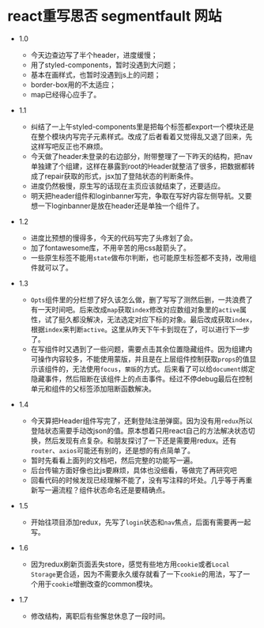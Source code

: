 # react重写思否 segmentfault 网站

* 1.0
	* 今天边查边写了半个header，进度缓慢；  
	* 用了styled-components，暂时没遇到大问题；  
	* 基本在画样式，也暂时没遇到js上的问题；  
	* border-box用的不太适应；  
	* map已经得心应手了。
  
* 1.1
	* 纠结了一上午styled-components里是把每个标签都export一个模块还是在整个模块内写完子元素样式。改成了后者看着又觉得乱又退了回来，先这样写吧反正也不麻烦。  
	* 今天做了header未登录的右边部分，附带整理了一下昨天的结构，把nav单独建了个组建，这样在暴露到root的Header就整洁了很多，把数据都转成了repair获取的形式，jsx加了登陆状态的判断条件。  
	* 进度仍然极慢，原生写的话现在主页应该就结束了，还要适应。  
	* 明天把header组件和loginbanner写完，争取在写好内容左侧导航。又要想一下loginbanner是放在header还是单独一个组件了。

* 1.2
	* 进度比预想的慢得多，今天的代码写完了头疼划了会。
	* 加了fontawesome库，不用辛苦的用css敲箭头了。
	* 一些原生标签不能用`state`做布尔判断，也可能原生标签都不支持，改用组件就可以了。

* 1.3
	* `Opts`组件里的分栏想了好久该怎么做，删了写写了测然后删，一共浪费了有一天时间吧。后来改成`map`获取`index`修改对应数组对象里的`active`属性，试了挺久都没解决，无法选定对应下标的对象。最后改成获取`index`，根据`index`来判断`active`。这里从昨天下午卡到现在了，可以进行下一步了。
	* 在写组件时又遇到了一些问题，需要点击其余位置隐藏组件。因为组建内可操作内容较多，不能使用蒙版，并且是在上层组件控制获取`props`的值显示该组件的，无法使用`focus`，`蒙版`的方式。后来看了可以给`document`绑定隐藏事件，然后阻断在该组件上的点击事件。经过不停debug最后在控制单元和组件的父标签添加阻断函数解决。

* 1.4
	* 今天算把Header组件写完了，还剩登陆注册弹窗。因为没有用`redux`所以登陆状态需要手动改json的值。原本想着只用react自己的方法解决状态切换，然后发现有点复杂。和朋友探讨了一下还是需要用redux。还有`router`、`axios`可能还有别的，还是想的有点简单了。
	* 暂时先看看上面列的文档吧，然后完整的功能写一遍。
	* 后台传输方面好像也比js要麻烦，具体也没细看，等做完了再研究吧
	* 回看代码的时候发现已经理解不能了，没有写注释的坏处。几乎等于再重新写一遍流程？组件状态命名还是要精确点。

* 1.5
    * 开始往项目添加redux，先写了`login`状态和`nav`焦点，后面有需要再一起写。

* 1.6
    * 因为redux刷新页面丢失store，感觉有些地方用`cookie`或者`Local Storage`更合适，因为不需要永久缓存就看了一下`cookie`的用法，写了一个用于`cookie`增删改查的common模块。

* 1.7
    * 修改结构，离职后有些懈怠休息了一段时间。

